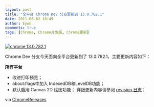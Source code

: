 ```yaml
---
layout: post
title: "全平台 Chrome Dev 分支更新到 13.0.782.1"
date: 2011-06-02 10:49
author: Eyon
comments: true
tags: [Chrome, Chrome开发版, Chrome更新]
---
```

<a href="http://img.chromi.org/2011/06/chrome-13.0.782.1.png">![](http://img.chromi.org/2011/06/chrome-13.0.782.1.png "chrome 13.0.782.1")</a>

Chrome Dev 分支今天面向全平台更新到了 13.0.782.1，主要更新内容如下：

**所有平台**


*   改进打印预览；
*   about:flags中加入 IndexedDB和LevelDB功能；
*   默认启用 Canvas 2D 绘图功能；
详细更新内容请参阅 [revision 日志](http://build.chromium.org/buildbot/perf/dashboard/ui/changelog.html?url=/trunk/src&amp;range=87433:86192&amp;mode=html)；

via [ChromeReleases](http://googlechromereleases.blogspot.com/2011/06/dev-channel-update.html)
